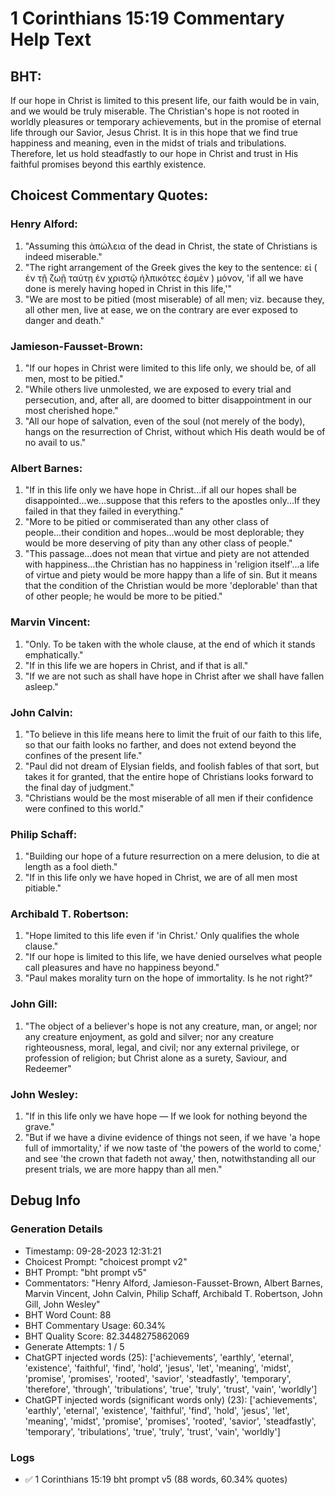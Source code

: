 # 1 Corinthians 15:19 Commentary Help Text

## BHT:
If our hope in Christ is limited to this present life, our faith would be in vain, and we would be truly miserable. The Christian's hope is not rooted in worldly pleasures or temporary achievements, but in the promise of eternal life through our Savior, Jesus Christ. It is in this hope that we find true happiness and meaning, even in the midst of trials and tribulations. Therefore, let us hold steadfastly to our hope in Christ and trust in His faithful promises beyond this earthly existence.

## Choicest Commentary Quotes:
### Henry Alford:
1. "Assuming this ἀπώλεια of the dead in Christ, the state of Christians is indeed miserable."
2. "The right arrangement of the Greek gives the key to the sentence: εἰ ( ἐν τῇ ζωῇ ταύτῃ ἐν χριστῷ ἠλπικότες ἐσμὲν ) μόνον, 'if all we have done is merely  having hoped in Christ in this life,'"
3. "We are most to be pitied (most miserable) of all men; viz. because they, all other men, live at ease, we on the contrary are ever exposed to danger and death."

### Jamieson-Fausset-Brown:
1. "If our hopes in Christ were limited to this life only, we should be, of all men, most to be pitied."
2. "While others live unmolested, we are exposed to every trial and persecution, and, after all, are doomed to bitter disappointment in our most cherished hope."
3. "All our hope of salvation, even of the soul (not merely of the body), hangs on the resurrection of Christ, without which His death would be of no avail to us."

### Albert Barnes:
1. "If in this life only we have hope in Christ...if all our hopes shall be disappointed...we...suppose that this refers to the apostles only...If they failed in that they failed in everything."
2. "More to be pitied or commiserated than any other class of people...their condition and hopes...would be most deplorable; they would be more deserving of pity than any other class of people."
3. "This passage...does not mean that virtue and piety are not attended with happiness...the Christian has no happiness in 'religion itself'...a life of virtue and piety would be more happy than a life of sin. But it means that the condition of the Christian would be more 'deplorable' than that of other people; he would be more to be pitied."

### Marvin Vincent:
1. "Only. To be taken with the whole clause, at the end of which it stands emphatically."
2. "If in this life we are hopers in Christ, and if that is all."
3. "If we are not such as shall have hope in Christ after we shall have fallen asleep."

### John Calvin:
1. "To believe in this life means here to limit the fruit of our faith to this life, so that our faith looks no farther, and does not extend beyond the confines of the present life."
2. "Paul did not dream of Elysian fields, and foolish fables of that sort, but takes it for granted, that the entire hope of Christians looks forward to the final day of judgment."
3. "Christians would be the most miserable of all men if their confidence were confined to this world."

### Philip Schaff:
1. "Building our hope of a future resurrection on a mere delusion, to die at length as a fool dieth."
2. "If in this life only we have hoped in Christ, we are of all men most pitiable."

### Archibald T. Robertson:
1. "Hope limited to this life even if 'in Christ.' Only qualifies the whole clause." 
2. "If our hope is limited to this life, we have denied ourselves what people call pleasures and have no happiness beyond." 
3. "Paul makes morality turn on the hope of immortality. Is he not right?"

### John Gill:
1. "The object of a believer's hope is not any creature, man, or angel; nor any creature enjoyment, as gold and silver; nor any creature righteousness, moral, legal, and civil; nor any external privilege, or profession of religion; but Christ alone as a surety, Saviour, and Redeemer"

### John Wesley:
1. "If in this life only we have hope — If we look for nothing beyond the grave."
2. "But if we have a divine evidence of things not seen, if we have 'a hope full of immortality,' if we now taste of 'the powers of the world to come,' and see 'the crown that fadeth not away,' then, notwithstanding all our present trials, we are more happy than all men."


## Debug Info
### Generation Details
- Timestamp: 09-28-2023 12:31:21
- Choicest Prompt: "choicest prompt v2"
- BHT Prompt: "bht prompt v5"
- Commentators: "Henry Alford, Jamieson-Fausset-Brown, Albert Barnes, Marvin Vincent, John Calvin, Philip Schaff, Archibald T. Robertson, John Gill, John Wesley"
- BHT Word Count: 88
- BHT Commentary Usage: 60.34%
- BHT Quality Score: 82.3448275862069
- Generate Attempts: 1 / 5
- ChatGPT injected words (25):
	['achievements', 'earthly', 'eternal', 'existence', 'faithful', 'find', 'hold', 'jesus', 'let', 'meaning', 'midst', 'promise', 'promises', 'rooted', 'savior', 'steadfastly', 'temporary', 'therefore', 'through', 'tribulations', 'true', 'truly', 'trust', 'vain', 'worldly']
- ChatGPT injected words (significant words only) (23):
	['achievements', 'earthly', 'eternal', 'existence', 'faithful', 'find', 'hold', 'jesus', 'let', 'meaning', 'midst', 'promise', 'promises', 'rooted', 'savior', 'steadfastly', 'temporary', 'tribulations', 'true', 'truly', 'trust', 'vain', 'worldly']

### Logs
- ✅ 1 Corinthians 15:19 bht prompt v5 (88 words, 60.34% quotes)